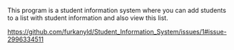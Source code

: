 This program is a student information system where you can add students to a list with student information and also view this list.

https://github.com/furkanyld/Student_Information_System/issues/1#issue-2996334511
